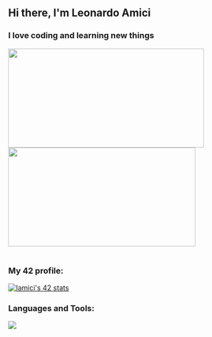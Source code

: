 ## Hi there, I'm Leonardo Amici
### I love coding and learning new things

<table>
    <tr>
        <a href="https://github.com/leonardoamici">
            <img src="https://awesome-github-stats.azurewebsites.net/user-stats/leonardoamici?cardType=level&theme=tokyonight" width="397" height="200">
        </a> 
        <a href="https://github.com/leonardoamici?tab=repositories">
            <img src="https://github-readme-stats.vercel.app/api/top-langs/?username=leonardoamici&hide=swift,roff,perl&layout=compact&theme=tokyonight" width="380" height="200">
        </a>
    </tr>
</table>

### My 42 profile:
<a href="https://github.com/oakoudad/badge42"><img src="https://badge.mediaplus.ma/starryblue/lamici?1337Badge=off&UM6P=off" alt="lamici's 42 stats" /></a>

### Languages and Tools:
<p align="left">
    <img src="https://skillicons.dev/icons?i=linux,c,cpp,bash,vscode,vim,git"/>
<!--
**leonardoamici/leonardoamici** is a ✨ _special_ ✨ repository because its `README.md` (this file) appears on your GitHub profile.

Here are some ideas to get you started:

- 🔭 I’m currently working on ...
- 🌱 I’m currently learning ...
- 👯 I’m looking to collaborate on ...
- 🤔 I’m looking for help with ...
- 💬 Ask me about ...
- 📫 How to reach me: ...
- 😄 Pronouns: ...
- ⚡ Fun fact: ...
-->

